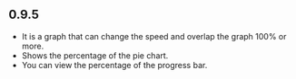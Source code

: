## 0.9.5

* It is a graph that can change the speed and overlap the graph 100% or more.
* Shows the percentage of the pie chart.
* You can view the percentage of the progress bar.
